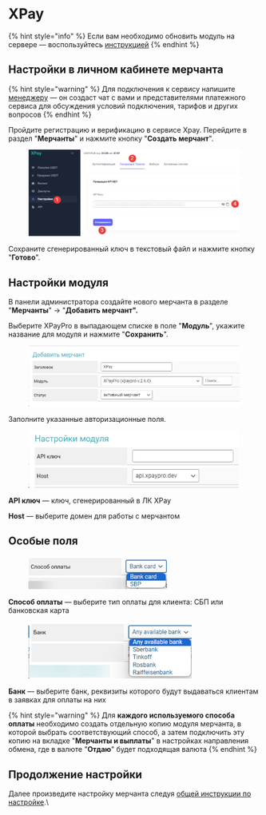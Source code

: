 # XPay

{% hint style="info" %}
Если вам необходимо обновить модуль на сервере — воспользуйтесь [инструкцией](https://premium.gitbook.io/rukovodstvo-polzovatelya/osnovnye-nastroiki/faq/kak-obnovit-faily-na-servere#moduli-merchantov)
{% endhint %}

## Настройки в личном кабинете мерчанта

{% hint style="warning" %}
Для подключения к сервису напишите [менеджеру](https://t.me/premiumexchanger_business) — он создаст чат с вами и представителями платежного сервиса для обсуждения условий подключения, тарифов и других вопросов
{% endhint %}

Пройдите регистрацию и верификацию в сервисе Xpay. Перейдите в раздел "**Мерчанты**" и нажмите кнопку "**Создать мерчант**".

<figure><img src="../../../.gitbook/assets/image (1826).png" alt=""><figcaption></figcaption></figure>

&#x20;Сохраните сгенерированный ключ в текстовый файл и нажмите кнопку "**Готово**".

## Настройки модуля

В панели администратора создайте нового мерчанта в разделе "**Мерчанты**" -> "**Добавить мерчант".**

Выберите XPayPro в выпадающем списке в поле "**Модуль**", укажите название для модуля и нажмите "**Сохранить**".

<figure><img src="../../../.gitbook/assets/image (1822).png" alt="" width="563"><figcaption></figcaption></figure>

Заполните указанные авторизационные поля.

<figure><img src="../../../.gitbook/assets/image (1823).png" alt="" width="421"><figcaption></figcaption></figure>

**API ключ** — ключ, сгенерированный в ЛК XPay

**Host** — выберите домен для работы с мерчантом

## Особые поля

<figure><img src="../../../.gitbook/assets/image (1825).png" alt="" width="278"><figcaption></figcaption></figure>

**Способ оплаты** — выберите тип оплаты для клиента: СБП или банковская карта

<figure><img src="../../../.gitbook/assets/image (1824).png" alt="" width="327"><figcaption></figcaption></figure>

**Банк** — выберите банк, реквизиты которого будут выдаваться клиентам в заявках для оплаты на них

{% hint style="warning" %}
Для **каждого используемого способа оплаты** необходимо создать отдельную копию модуля мерчанта, в которой выбрать соответствующий способ, а затем подключить эту копию на вкладке "**Мерчанты и выплаты**" в настройках направления обмена, где в валюте "**Отдаю**" будет подходящая валюта
{% endhint %}

## Продолжение настройки

Далее произведите настройку мерчанта следуя [общей инструкции по настройке](https://premium.gitbook.io/rukovodstvo-polzovatelya/osnovnye-nastroiki/merchanty-i-avtovyplaty/merchanty/obshie-nastroiki-merchantov).\
